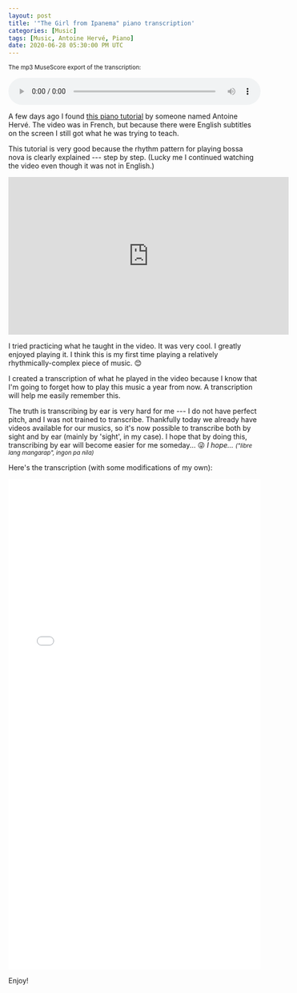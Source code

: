 ```yaml
---
layout: post
title: '"The Girl from Ipanema" piano transcription'
categories: [Music]
tags: [Music, Antoine Hervé, Piano]
date: 2020-06-28 05:30:00 PM UTC
---
```


<!-- June 29, 2020 01:30:00 AM Philippine Time -->

<small>The mp3 MuseScore export of the transcription:</small>

<audio controls style="width:100%">
  <source src="/files/music/2020-06-28-the-girl-from-ipanema.mp3" type="audio/mpeg">
Your browser does not support the audio element.
</audio>

<!--more-->

A few days ago I found [this piano tutorial](https://www.youtube.com/watch?v=R6S8RCKRIoY) by someone named Antoine Hervé. The video was in French, but because there were English subtitles on the screen I still got what he was trying to teach. 

This tutorial is very good because the rhythm pattern for playing bossa nova is clearly explained --- step by step. (Lucky me I continued watching the video even though it was not in English.)

<iframe width="560" height="315" src="https://www.youtube.com/embed/R6S8RCKRIoY" frameborder="0" allow="accelerometer; autoplay; encrypted-media; gyroscope; picture-in-picture" allowfullscreen></iframe>

I tried practicing what he taught in the video. It was very cool. I greatly enjoyed playing it. I think this is my first time playing a relatively rhythmically-complex piece of music. :blush: 

I created a transcription of what he played in the video because I know that I'm going to forget how to play this music a year from now. A transcription will help me easily remember this.

The truth is transcribing by ear is very hard for me --- I do not have perfect pitch, and I was not trained to transcribe. Thankfully today we already have videos available for our musics, so it's now possible to transcribe both by sight and by ear (mainly by 'sight', in my case). I hope that by doing this, transcribing by ear will become easier for me someday... :stuck_out_tongue_winking_eye: _I hope... <small>("libre lang mangarap", ingon pa nila)</small>_

Here's the transcription (with some modifications of my own):

<!-- 
<small>(Please pardon the dynamics notations scattered all over the sheet music. I was just experimenting with kind of sound MuseScore is able to make. :grin: Just ignore the dynamics in the sheet music.)</small>
 -->
 
<embed src="/files/music/2020-06-28-the-girl-from-ipanema-minimal-dynamics.pdf" width="100%" height="980px"/>

Enjoy!
